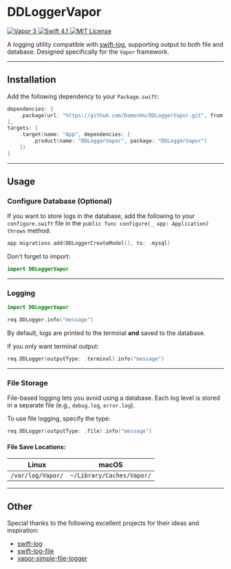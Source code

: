 # DDLoggerVapor

<a href="https://vapor.codes">
    <img src="http://img.shields.io/badge/vapor-4.0-brightgreen.svg" alt="Vapor 3">
</a>
<a href="https://swift.org">
    <img src="http://img.shields.io/badge/swift-5.2-brightgreen.svg" alt="Swift 4.1">
</a>
<a href="LICENSE">
    <img src="http://img.shields.io/badge/license-MIT-brightgreen.svg" alt="MIT License">
</a>

A logging utility compatible with [swift-log](https://github.com/apple/swift-log), supporting output to both file and database. Designed specifically for the `Vapor` framework.

---

## Installation

Add the following dependency to your `Package.swift`:

```swift
dependencies: [
    .package(url: "https://github.com/DamonHu/DDLoggerVapor.git", from: "4.1.1"),
],
targets: [
    .target(name: "App", dependencies: [
        .product(name: "DDLoggerVapor", package: "DDLoggerVapor")
    ])
]
```

---

## Usage

### Configure Database (Optional)

If you want to store logs in the database, add the following to your `configure.swift` file in the `public func configure(_ app: Application) throws` method:

```swift
app.migrations.add(DDLoggerCreateModel(), to: .mysql)
```

Don't forget to import:

```swift
import DDLoggerVapor
```

---

### Logging

```swift
import DDLoggerVapor

req.DDLogger.info("message")
```

By default, logs are printed to the terminal **and** saved to the database.

If you only want terminal output:

```swift
req.DDLogger(outputType: .terminal).info("message")
```

---

### File Storage

File-based logging lets you avoid using a database. Each log level is stored in a separate file (e.g., `debug.log`, `error.log`).

To use file logging, specify the type:

```swift
req.DDLogger(outputType: .file).info("message")
```

#### File Save Locations:

| Linux             | macOS                     |
| ----------------- | ------------------------- |
| `/var/log/Vapor/` | `~/Library/Caches/Vapor/` |

---

## Other

Special thanks to the following excellent projects for their ideas and inspiration:

* [swift-log](https://github.com/apple/swift-log)
* [swift-log-file](https://github.com/crspybits/swift-log-file)
* [vapor-simple-file-logger](https://github.com/hallee/vapor-simple-file-logger)

